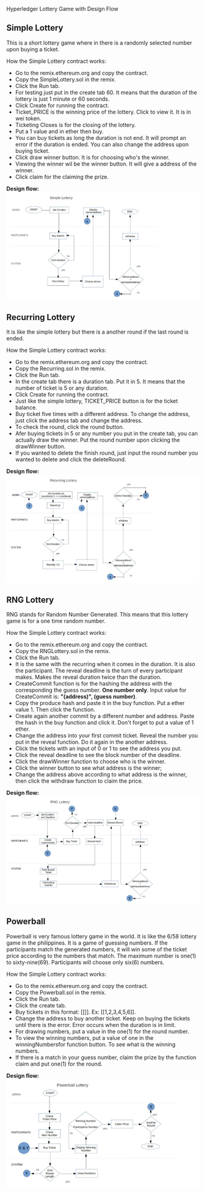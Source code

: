 Hyperledger Lottery Game with Design Flow


## Simple Lottery

This is a short lottery game where in there is a randomly selected number upon buying a ticket.

How the Simple Lottery contract works:
* Go to the remix.ethereum.org and copy the contract.
* Copy the SimpleLottery.sol in the remix.
* Click the Run tab.
* For testing just put in the create tab 60. It means that the duration of the lottery is just 1 minute or 60 seconds.
* Click Create for running the contract.
* Ticket_PRICE is the winning price of the lottery. Click to view it. It is in wei token.
* Ticketing Closes is for the closing of the lottery.
* Put a 1 value and in ether then buy.
* You can buy tickets as long the duration is not end. It will prompt an error if the duration is ended. You can also change the address upon buying ticket.
* Click draw winner button. It is for choosing who's the winner.
* Viewing the winner wil be the winner button. It will give a address of the winner.
* Click claim for the claiming the prize.

**Design flow:**
![Image](simple_lottery.jpg "SimpleLottery")

## Recurring Lottery

It is like the simple lottery but there is a another round if the last round is ended.

How the Simple Lottery contract works:
* Go to the remix.ethereum.org and copy the contract.
* Copy the Recurring.sol in the remix.
* Click the Run tab.
* In the create tab there is a duration tab. Put it in 5. It means that the number of ticket is 5 or any duration.
* Click Create for running the contract.
* Just like the simple lottery, TICKET_PRICE button is for the ticket balance.
* Buy ticket five times with a different address. To change the address, just click the address tab and change the address.
* To check the round, click the round button.
* Afer buying tickets in 5 or any number you put in the create tab, you can actually draw the winner. Put the round number upon clicking the drawWinner button.
* If you wanted to delete the finish round, just input the round number you wanted to delete and click the deleteRound.

**Design flow:**
![Image](RecurringLottery.jpg "Recurring")

## RNG Lottery

RNG stands for Random Number Generated. This means that this lottery game is for a one time random number.

How the Simple Lottery contract works:
* Go to the remix.ethereum.org and copy the contract.
* Copy the RNGLottery.sol in the remix.
* Click the Run tab.
* It is the same with the recurring when it comes in the duration. It is also the participant. The reveal deadline is the turn of every participant makes. Makes the reveal duration twice than the duration.
* CreateCommit function is for the hashing the address with the corresponding the guess number. **One number only**.
Input value for CreateCommit is: **"(address)", (guess number)**.
* Copy the produce hash and paste it in the buy function. Put a ether value 1. Then click the function.
* Create again another commit by a different number and address. Paste the hash in the buy function and click it. Don't forget to put a value of 1 ether.
* Change the address into your first commit ticket. Reveal the number you put in the reveal function. Do it again in the another address.
* Click the tickets with an input of 0 or 1 to see the address you put.
* Click the reveal deadline to see the block number of the deadline. 
* Click the drawWinner function to choose who is the winner.
* Click the winner button to see what address is the winner;
* Change the address above according to what address is the winner, then click the withdraw function to claim the price.

**Design flow:**
![Image](RNGLottery.jpg "RNG")

## Powerball

Powerball is very famous lottery game in the world. It is like the 6/58 lottery game in the philippines. It is a game of guessing numbers. If the participants match the generated numbers, it will win some of the ticket price according to the numbers that match. The maximum number is one(1) to sixty-nine(69). Participants will choose only six(6) numbers.

How the Simple Lottery contract works:
* Go to the remix.ethereum.org and copy the contract.
* Copy the Powerball.sol in the remix.
* Click the Run tab.
* Click the create tab. 
* Buy tickets in this format: [[<numbers>]]. Ex: [[1,2,3,4,5,6]].
* Change the address to buy another ticket. Keep on buying the tickets until there is the error. Error occurs when the duration is in limit.
* For drawing numbers, put a value in the one(1) for the round number.
* To view the winning numbers, put a value of one in the winningNumbersfor function button. To see what is the winning numbers.
* If there is a match in your guess number, claim the prize by the function claim and put one(1) for the round.

**Design flow:**
![Image](PowerballLottery.jpg "Powerball")
